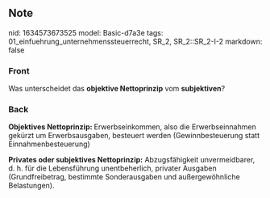 ## Note
nid: 1634573673525
model: Basic-d7a3e
tags: 01_einfuehrung_unternehmenssteuerrecht, SR_2, SR_2::SR_2-I-2
markdown: false

### Front
Was unterscheidet das <b>objektive Nettoprinzip</b> vom
<b>subjektiven</b>?

### Back
<b>Objektives Nettoprinzip: </b>Erwerbseinkommen, also die Erwerbseinnahmen gekürzt um Erwerbsausgaben, besteuert werden (Gewinnbesteuerung statt Einnahmenbesteuerung)<div>
</div><div><b>Privates oder subjektives Nettoprinzip:</b> Abzugsfähigkeit unvermeidbarer, d. h. für die Lebensführung unentbeherlich, privater Ausgaben (Grundfreibetrag, bestimmte Sonderausgaben und außergewöhnliche Belastungen).</div>
